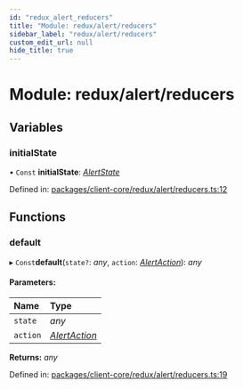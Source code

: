 ```yaml
---
id: "redux_alert_reducers"
title: "Module: redux/alert/reducers"
sidebar_label: "redux/alert/reducers"
custom_edit_url: null
hide_title: true
---
```


# Module: redux/alert/reducers

## Variables

### initialState

• `Const` **initialState**: [*AlertState*](../interfaces/redux_alert_actions.alertstate.md)

Defined in: [packages/client-core/redux/alert/reducers.ts:12](https://github.com/xr3ngine/xr3ngine/blob/56376a778/packages/client-core/redux/alert/reducers.ts#L12)

## Functions

### default

▸ `Const`**default**(`state?`: *any*, `action`: [*AlertAction*](../interfaces/redux_alert_actions.alertaction.md)): *any*

#### Parameters:

Name | Type |
:------ | :------ |
`state` | *any* |
`action` | [*AlertAction*](../interfaces/redux_alert_actions.alertaction.md) |

**Returns:** *any*

Defined in: [packages/client-core/redux/alert/reducers.ts:19](https://github.com/xr3ngine/xr3ngine/blob/56376a778/packages/client-core/redux/alert/reducers.ts#L19)
